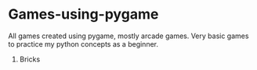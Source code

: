 # Games-using-pygame

All games created using pygame, mostly arcade games. Very basic games to practice my python concepts as a beginner.

1. Bricks 
